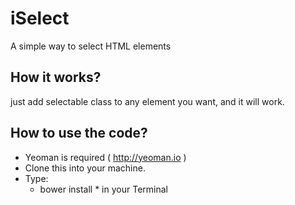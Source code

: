 iSelect
=======

A simple way to select HTML elements

How it works?
-------------

just add selectable class to any element you want, and it will work.


How to use the code?
--------------------

- Yeoman is required ( http://yeoman.io )
- Clone this into your machine.
- Type: 
	* bower install *
	in your Terminal